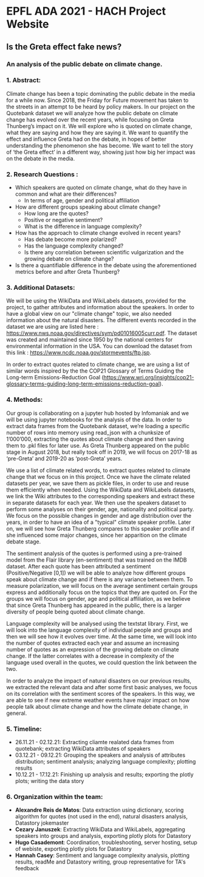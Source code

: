 # EPFL ADA 2021 - HACH Project Website

## Is the Greta effect fake news?
### An analysis of the public debate on climate change.

### 1. Abstract:

Climate change has been a topic dominating the public debate in the media for a while now. Since 2018, the Friday for Future movement has taken to the streets in an attempt to be heard by policy makers. In our project on the Quotebank dataset we will analyze how the public debate on climate change has evolved over the recent years, while focusing on Greta Thunberg’s impact on it. We will explore who is quoted on climate change, what they are saying and how they are saying it. We want to quantify the effect and influence Greta had on the debate, in hopes of better understanding the phenomenon she has become. We want to tell the story of ‘the Greta effect’ in a different way, showing just how big her impact was on the debate in the media.

### 2. Research Questions :

- Which speakers are quoted on climate change, what do they have in common and what are their differences?
  - In terms of age, gender and political affiliation
- How are different groups speaking about climate change?
  - How long are the quotes?
  - Positive or negative sentiment?
  - What is the difference in language complexity?
- How has the approach to climate change evolved in recent years?
  - Has debate become more polarized?
  - Has the language complexity changed?
  - Is there any correlation between scientific vulgarization and the growing debate on climate change?
- Is there a quantifiable difference in the debate using the aforementioned metrics before and after Greta Thunberg?

### 3. Additional Datasets:

We will be using the WikiData and WikiLabels datasets, provided for the project, to gather attributes and information about the speakers.
In order to have a global view on our "climate change" topic, we also needed information about the natural disasters. The different events recorded in the dataset we are using are listed here : https://www.nws.noaa.gov/directives/sym/pd01016005curr.pdf.
The dataset was created and maintained since 1950 by the national centers for environmental information in the USA. You can download the dataset from this link : https://www.ncdc.noaa.gov/stormevents/ftp.jsp.

In order to extract quotes related to climate change, we are using a list of similar words inspired by the the COP21 Glossary of Terms Guiding the Long-term Emissions-Reduction Goal (https://www.wri.org/insights/cop21-glossary-terms-guiding-long-term-emissions-reduction-goal).

### 4. Methods:

Our group is collaborating on a jupyter hub hosted by Infomaniak and we will be using jupyter notebooks for the analysis of the data.
In order to extract data frames from the Quotebank dataset, we’re loading a specific number of rows into memory using read_json with a chunksize of 1’000’000, extracting the quotes about climate change and then saving them to .pkl files for later use.
As Greta Thunberg appeared on the public stage in August 2018, but really took off in 2019, we will focus on 2017-18 as ‘pre-Greta’ and 2019-20 as ‘post-Greta’ years.

We use a list of climate related words, to extract quotes related to climate change that we focus on in this project. Once we have the climate related datasets per year, we save them as pickle files, in order to use and reuse them efficiently when needed. Using the WikiData and WikiLabels datasets, we link the Wiki attributes to the corresponding speakers and extract these in separate datasets for each year. We then use the speakers dataset to perform some analyses on their gender, age, nationality and political party. We focus on the possible changes in gender and age distribution over the years, in order to have an idea of a "typical" climate speaker profile. Later on, we will see how Greta Thunberg compares to this speaker profile and if she influenced some major changes, since her apparition on the climate debate stage.

The sentiment analysis of the quotes is performed using a pre-trained model from the Flair library (en-sentiment) that was trained on the IMDB dataset. After each quote has been attributed a sentiment (Positive/Negative [0,1]) we will be able to analyze how different groups speak about climate change and if there is any variance between them. To measure polarization, we will focus on the average sentiment certain groups express and additionally focus on the topics that they are quoted on.
For the groups we will focus on gender, age and political affiliation, as we believe that since Greta Thunberg has appeared in the public, there is a larger diversity of people being quoted about climate change.

Language complexity will be analysed using the textstat library. First, we will look into the language complexity of individual people and groups and then we will see how it evolves over time. At the same time, we will look into the number of quotes extracted each year and assume an increasing number of quotes as an expression of the growing debate on climate change. If the latter correlates with a decrease in complexity of the language used overall in the quotes, we could question the link between the two.

In order to analyze the impact of natural disasters on our previous results, we extracted the relevant data and after some first basic analyses, we focus on its correlation with the sentiment scores of the speakers. In this way, we are able to see if new extreme weather events have major impact on how people talk about climate change and how the climate debate change, in general.

### 5. Timeline:

- 26.11.21 - 02.12.21: Extracting cliamte realated data frames from quotebank; extracting WikiData attributes of speakers
- 03.12.21 - 09.12.21: Grouping the speakers and analysis of attributes distribution; sentiment analysis; analyzing language complexity; plotting results
- 10.12.21 - 17.12.21: Finishing up analysis and results; exporting the plotly plots; writing the data story

### 6. Organization within the team:

- **Alexandre Reis de Matos**: Data extraction using dictionary, scoring algorithm for quotes (not used in the end), natural disasters analysis, Datastory jokemaster
- **Cezary Januszek**: Extracting WikiData and WikiLabels, aggregating speakers into groups and analysis, exporting plotly plots for Datastory
- **Hugo Casademont**: Coordination, troubleshooting, server hosting, setup of webiste, exporting plotly plots for Datastory 
- **Hannah Casey**: Sentiment and language complexity analysis, plotting results, readMe and Datastory writing, group representative for TA's feedback
